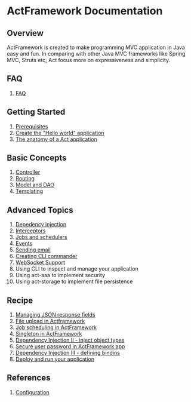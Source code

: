 # ActFramework Documentation


## Overview

ActFramework is created to make programming MVC application in Java easy and fun. In comparing with other Java MVC frameworks like Spring MVC, Struts etc, Act focus more on expressiveness and simplicity.

## FAQ

1. [FAQ](faq.md)

## Getting Started

1. [Prerequisites](get_start.md#prerequisites)
1. [Create the "Hello world" application](get_start.md#create_hello_world_app)
1. [The anatomy of a Act application](get_start.md#anatomy)

## Basic Concepts

1. [Controller](controller.md)
1. [Routing](routing.md)
1. [Model and DAO](model.md)
1. [Templating](templating.md)

## Advanced Topics

1. [Depedency injection](di.md)
1. [Interceptors](interceptor.md)
1. [Jobs and schedulers](job.md)
1. [Events](event.md)
1. [Sending email](email.md)
1. [Creating CLI commander](cli.md)
1. [WebSocket Support](websocket.md)
1. Using CLI to inspect and manage your application
1. Using act-aaa to implement security
1. Using act-storage to implement file persistence

## Recipe

1. [Managing JSON response fields](recipe/json-response.md)
1. [File upload in Actframework](recipe/file-upload.md)
1. [Job scheduling in ActFramework](recipe/job-schedule.md)
1. [Singleton in ActFramework](recipe/singleton.md)
1. [Dependency Injection II - inject object types](recipe/di-inject-type.md)
1. [Secure user password in ActFramework app](recipe/user-password-hash.md)
1. [Dependency Injection III - defining bindins](recipe/di-binding.md)
1. [Deploy and run your application](deploy.md)

## References

1. [Configuration](configuration.md)
